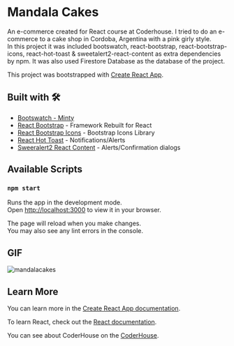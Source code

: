 # Mandala Cakes 
An e-commerce created for React course at Coderhouse. I tried to do an e-commerce to a cake shop in Cordoba, Argentina with a pink girly style.  
In this project it was included bootswatch, react-bootstrap, react-bootstrap-icons, react-hot-toast & sweetalert2-react-content as extra dependencies by npm. It was also used Firestore Database as the database of the project.

This project was bootstrapped with [Create React App](https://github.com/facebook/create-react-app).

## Built with 🛠️

* [Bootswatch - Minty](https://bootswatch.com/minty/)
* [React Bootstrap](https://react-bootstrap.github.io/) - Framework Rebuilt for React
* [React Bootstrap Icons](https://www.npmjs.com/package/react-bootstrap-icons) - Bootstrap Icons Library
* [React Hot Toast](https://react-hot-toast.com/) - Notifications/Alerts
* [Sweeralert2 React Content](https://www.npmjs.com/package/sweetalert2-react-content) - Alerts/Confirmation dialogs

## Available Scripts

### `npm start`

Runs the app in the development mode.\
Open [http://localhost:3000](http://localhost:3000) to view it in your browser.

The page will reload when you make changes.\
You may also see any lint errors in the console.

## GIF
![mandalacakes](https://user-images.githubusercontent.com/99552910/196079469-0f4d5f66-9f0f-4bed-89a9-e0f491f45f4d.gif)

## Learn More

You can learn more in the [Create React App documentation](https://facebook.github.io/create-react-app/docs/getting-started).

To learn React, check out the [React documentation](https://reactjs.org/).

You can see about CoderHouse on the [CoderHouse](https://www.coderhouse.com/?utm_term=coderhouse&utm_campaign=0&utm_source=google_search_brand&utm_medium=cpc&gclid=Cj0KCQjw166aBhDEARIsAMEyZh7GAa8BcNLnjzuhh0GIuHKdiC8M604CAQfzZlSMFK1wLh6ZhljMABMaAk_5EALw_wcB).

